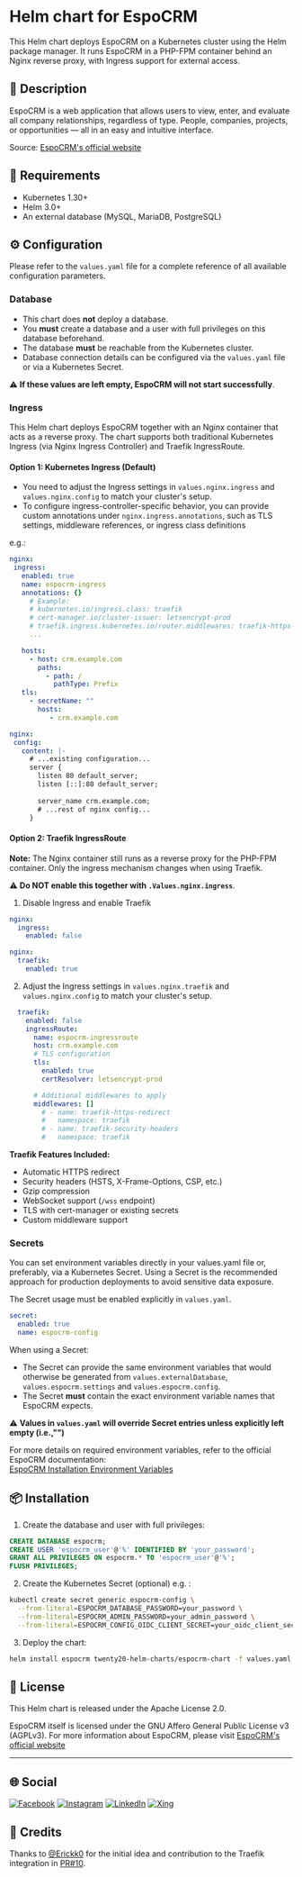 # Helm chart for EspoCRM

This Helm chart deploys EspoCRM on a Kubernetes cluster using the Helm package manager. It runs EspoCRM in a PHP-FPM container behind an Nginx reverse proxy, with Ingress support for external access.


## 📝 Description
EspoCRM is a web application that allows users to view, enter, and evaluate all company relationships, regardless of type. People, companies, projects, or opportunities — all in an easy and intuitive interface.

Source: [EspoCRM's official website](https://www.espocrm.com)


## 📄 Requirements

- Kubernetes 1.30+
- Helm 3.0+
- An external database (MySQL, MariaDB, PostgreSQL)


## ⚙️ Configuration

Please refer to the `values.yaml` file for a complete reference of all available configuration parameters.

### Database

- This chart does **not** deploy a database.
- You **must** create a database and a user with full privileges on this database beforehand.
- The database **must** be reachable from the Kubernetes cluster.
- Database connection details can be configured via the `values.yaml` file or via a Kubernetes Secret.

⚠️ **If these values are left empty, EspoCRM will not start successfully**.


### Ingress

This Helm chart deploys EspoCRM together with an Nginx container that acts as a reverse proxy. The chart supports both traditional Kubernetes Ingress (via Nginx Ingress Controller) and Traefik IngressRoute.

#### Option 1: Kubernetes Ingress (Default)

- You need to adjust the Ingress settings in `values.nginx.ingress` and `values.nginx.config` to match your cluster's setup.
- To configure ingress-controller-specific behavior, you can provide custom annotations under `nginx.ingress.annotations`, such as TLS settings, middleware references, or ingress class definitions

e.g.:
 ```yaml
nginx:
  ingress:
    enabled: true
    name: espocrm-ingress
    annotations: {}
      # Example:
      # kubernetes.io/ingress.class: traefik
      # cert-manager.io/cluster-issuer: letsencrypt-prod
      # traefik.ingress.kubernetes.io/router.middlewares: traefik-https-redirect@kubernetescrd
      ...

    hosts:
      - host: crm.example.com
        paths:
          - path: /
            pathType: Prefix
    tls:
      - secretName: ""
        hosts:
           - crm.example.com
 ```

 ```yaml
nginx:
  config:
    content: |-
      # ...existing configuration...
      server {
        listen 80 default_server;
        listen [::]:80 default_server;
        
        server_name crm.example.com;
        # ...rest of nginx config...
      }
 ```


#### Option 2: Traefik IngressRoute
**Note:** The Nginx container still runs as a reverse proxy for the PHP-FPM container. Only the ingress mechanism changes when using Traefik.

⚠️ **Do NOT enable this together with `.Values.nginx.ingress`**.

1. Disable Ingress and enable Traefik
```yaml
nginx:
  ingress:
    enabled: false

nginx:
  traefik:
    enabled: true

```
2. Adjust the Ingress settings in `values.nginx.traefik` and `values.nginx.config` to match your cluster's setup.

```yaml
  traefik:
    enabled: false
    ingressRoute:
      name: espocrm-ingressroute
      host: crm.example.com
      # TLS configuration
      tls:
        enabled: true
        certResolver: letsencrypt-prod

      # Additional middlewares to apply
      middlewares: []
        # - name: traefik-https-redirect
        #   namespace: traefik
        # - name: traefik-security-headers
        #   namespace: traefik
```
**Traefik Features Included:**
- Automatic HTTPS redirect
- Security headers (HSTS, X-Frame-Options, CSP, etc.)
- Gzip compression
- WebSocket support (`/wss` endpoint)
- TLS with cert-manager or existing secrets
- Custom middleware support



### Secrets
You can set environment variables directly in your values.yaml file or, preferably, via a Kubernetes Secret.
Using a Secret is the recommended approach for production deployments to avoid sensitive data exposure.

The Secret usage must be enabled explicitly in `values.yaml`. 
```yaml
secret:
  enabled: true
  name: espocrm-config
```

When using a Secret:
- The Secret can provide the same environment variables that would otherwise be generated from `values.externalDatabase`, `values.espocrm.settings` and `values.espocrm.config`.
- The Secret **must** contain the exact environment variable names that EspoCRM expects.

⚠️ **Values in `values.yaml` will override Secret entries unless explicitly left empty (i.e.,"")**

For more details on required environment variables, refer to the official EspoCRM documentation:  
[EspoCRM Installation Environment Variables](https://docs.espocrm.com/administration/docker/installation/#installation-environments)

## 📦 Installation
1. Create the database and user with full privileges:
```sql
CREATE DATABASE espocrm;
CREATE USER 'espocrm_user'@'%' IDENTIFIED BY 'your_password';
GRANT ALL PRIVILEGES ON espocrm.* TO 'espocrm_user'@'%';
FLUSH PRIVILEGES;
```
2. Create the Kubernetes Secret (optional) e.g. :
```bash
kubectl create secret generic espocrm-config \
  --from-literal=ESPOCRM_DATABASE_PASSWORD=your_password \
  --from-literal=ESPOCRM_ADMIN_PASSWORD=your_admin_password \
  --from-literal=ESPOCRM_CONFIG_OIDC_CLIENT_SECRET=your_oidc_client_secret
```

3. Deploy the chart:
```bash
helm install espocrm twenty20-helm-charts/espocrm-chart -f values.yaml
```

## 🪪 License

This Helm chart is released under the Apache License 2.0.

EspoCRM itself is licensed under the GNU Affero General Public License v3 (AGPLv3).
For more information about EspoCRM, please visit [EspoCRM's official website](https://www.espocrm.com)

---
## 🌐 Social
[![Facebook](https://img.shields.io/badge/facebook-%231877F2.svg?style=for-the-badge&logo=facebook)](https://www.facebook.com/twenty20.de/)
[![Instagram](https://img.shields.io/badge/instagram-%23E4405F.svg?style=for-the-badge&logo=instagram)](https://www.instagram.com/we_are_twenty20/)
[![LinkedIn](https://img.shields.io/badge/linkedin-%230077B5.svg?style=for-the-badge&logo=linkedin)](https://de.linkedin.com/company/twenty-20-gmbh-&-co-kg)
[![Xing](https://img.shields.io/badge/xing-%2300714F.svg?style=for-the-badge&logo=xing)](https://www.xing.com/pages/twenty-20gmbh-co-kg)



## 🙏 Credits

Thanks to [@Erickk0](https://github.com/Erickk0) for the initial idea and contribution to the Traefik integration in [PR#10](https://github.com/TWENTY-20/helm-charts/pull/10).
